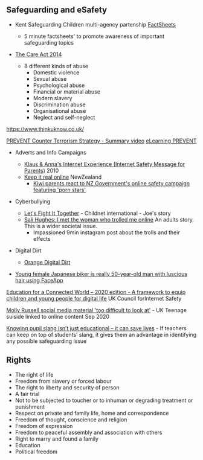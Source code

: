 Safeguarding and eSafety
------------------------

* Kent Safeguarding Children multi-agency partenship [FactSheets](https://www.kscmp.org.uk/training/factsheets)
    * 5 minute factsheets' to promote awareness of important safeguarding topics

* [The Care Act 2014](https://www.legislation.gov.uk/ukpga/2014/23/contents/enacted/data.htm)
    * 8 different kinds of abuse
        * Domestic violence
        * Sexual abuse
        * Psychological abuse
        * Financial or material abuse
        * Modern slavery
        * Discrimination abuse
        * Organisational abuse
        * Neglect and self-neglect

https://www.thinkuknow.co.uk/

[PREVENT Counter Terrorism Strategy - Summary video](https://www.youtube.com/watch?v=kAFJhn9b0mQ)
[eLearning PREVENT](https://www.elearning.prevent.homeoffice.gov.uk)


* Adverts and Info Campaigns
    * [Klaus & Anna's Internet Experience (Internet Safety Message for Parents)](https://www.youtube.com/watch?v=PKUaIDPAFQY) 2010
    * [Keep it real online](https://www.keepitrealonline.govt.nz/) NewZealand
        * [Kiwi parents react to NZ Government's online safety campaign featuring 'porn stars'](https://www.thehits.co.nz/the-latest/kiwi-parents-react-to-nz-governments-online-safety-campaign-featuring-porn-stars/)


* Cyberbullying
    * [Let's Fight It Together](https://www.youtube.com/watch?v=dubA2vhIlrg) - Childnet international - Joe's story
    * [Sali Hughes: I met the woman who trolled me online](https://www.bbc.co.uk/news/uk-54421632) An adults story. This is a wider societal issue.
        * Impassioned 9min instagram post about the trolls and their effects

* Digital Dirt
    * [Orange Digital Dirt](https://www.youtube.com/watch?v=JJfw3xt4emY)

* [Young female Japanese biker is really 50-year-old man with luscious hair using FaceApp](https://mothership.sg/2021/03/japanese-biker-actually-man/)

[Education for a Connected World – 2020 edition - A framework to equip children and young people for digital life](https://assets.publishing.service.gov.uk/government/uploads/system/uploads/attachment_data/file/896323/UKCIS_Education_for_a_Connected_World_.pdf) UK Council forInternet Safety

[Molly Russell social media material 'too difficult to look at'](https://www.bbc.co.uk/news/uk-england-london-54307976) - UK Teenage suiside linked to online content Sep 2020

[Knowing pupil slang isn’t just educational – it can save lives](https://www.tes.com/magazine/article/knowing-pupil-slang-isnt-just-educational-it-can-save-lives) - If teachers can keep on top of students’ slang, it gives them an advantage in identifying any possible safeguarding issue

Rights
------

* The right of life
* Freedom from slavery or forced labour
* The right to liberty and security of person
* A fair trial
* Not to be subjected to toucher or to inhuman or degrading treatment or punishment
* Respect on private and family life, home and correspondence
* Freedom of thought, conscience and religion
* Freedom of expression
* Freedom to peaceful assembly and association with others
* Right to marry and found a family
* Education
* Political freedom